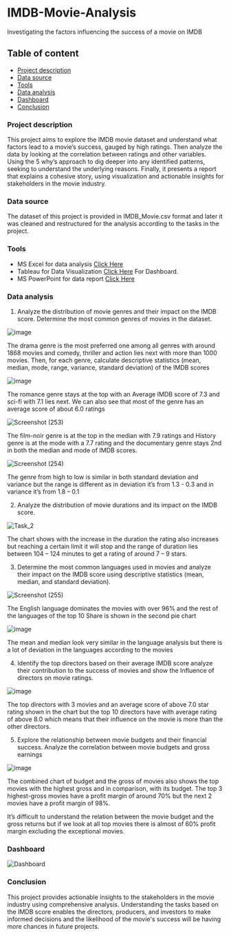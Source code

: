 # IMDB-Movie-Analysis
Investigating the factors influencing the success of a movie on IMDB

## Table of content
- [Project description](#Project-description)
- [Data source](#Data-source)
- [Tools](#Tools)
- [Data analysis](#Data-analysis)
- [Dashboard](#Dashboard)
- [Conclusion](#Conclusion)

### Project description 
This project aims to explore the IMDB movie dataset and understand what factors lead to a movie’s success, gauged by high ratings. Then analyze the data by looking at the correlation between ratings and other variables. Using the 5 why’s approach to dig deeper into any identified patterns, seeking to understand the underlying reasons. Finally, it presents a report that explains a cohesive story, using visualization and actionable insights for stakeholders in the movie industry.

### Data source 
The dataset of this project is provided in IMDB_Movie.csv format and later it was cleaned and restructured for the analysis according to the tasks in the project.

### Tools
- MS Excel for data analysis [Click Here](https://docs.google.com/spreadsheets/d/17n-fFaW7UmbLX9VQMCuo5xMqXtbIu5Qd/edit?usp=sharing&ouid=105843925605549140071&rtpof=true&sd=true) 
- Tableau for Data Visualization [Click Here](https://public.tableau.com/views/IMDbMovieAnalysis_16944169834010/Dashboard1?:language=en-GB&publish=yes&:display_count=n&:origin=viz_share_link) For Dashboard.
- MS PowerPoint for data report [Click Here](https://docs.google.com/presentation/d/1-GxFHBwufxnYvGEXax2nDbmhOAASxk6A/edit?usp=sharing&ouid=105843925605549140071&rtpof=true&sd=true)

### Data analysis
1.	Analyze the distribution of movie genres and their impact on the IMDB score. Determine the most common genres of movies in the dataset.

![image](https://github.com/esmdsuhail/IMDB-Movie-Analysis/assets/142283402/a163c828-c74d-426f-a260-926a5ac56885)

The drama genre is the most preferred one among all genres with around 1868 movies and comedy, thriller and action lies next with more than 1000 movies.
Then, for each genre, calculate descriptive statistics (mean, median, mode, range, variance, standard deviation) of the IMDB scores


![image](https://github.com/esmdsuhail/IMDB-Movie-Analysis/assets/142283402/8eb23054-11b4-4103-89dc-2a6d7d9d0193)

The romance genre stays at the top with an Average IMDB score of 7.3 and sci-fi with 7.1 lies next. We can also see that most of the genre has an average score of about 6.0 ratings


![Screenshot (253)](https://github.com/esmdsuhail/IMDB-Movie-Analysis/assets/142283402/e563a16f-8618-42e2-a229-1012645b7891)

The film-noir genre is at the top in the median with 7.9 ratings and History genre is at the mode with a 7.7 rating and the documentary genre stays 2nd in both the median and mode of IMDB scores.


![Screenshot (254)](https://github.com/esmdsuhail/IMDB-Movie-Analysis/assets/142283402/bc5e00c6-a5d5-42a2-af82-a30f909e9097)

The genre from high to low is similar in both standard deviation and variance but the range is different as in deviation it’s from 1.3 - 0.3 and in variance it’s from 1.8 – 0.1



2.	Analyze the distribution of movie durations and its impact on the IMDB score.

![Task_2](https://github.com/esmdsuhail/IMDB-Movie-Analysis/assets/142283402/538b23b4-165d-4545-b81d-4b6eeb34f255)

The chart shows with the increase in the duration the rating also increases but reaching a certain limit it will stop and the range of duration lies between 104 – 124 minutes to get a rating of around 7 – 9 stars.


3.	Determine the most common languages used in movies and analyze their impact on the IMDB score using descriptive statistics (mean, median, and standard deviation).

![Screenshot (255)](https://github.com/esmdsuhail/IMDB-Movie-Analysis/assets/142283402/e4026985-b9d2-4dd3-b49a-77dff8be0d75)

The English language dominates the movies with over 96% and the rest of the languages of the top 10 Share is shown in the second pie chart

![image](https://github.com/esmdsuhail/IMDB-Movie-Analysis/assets/142283402/8b0d70dc-5da8-4c06-8152-e6adb3c98887)

The mean and median look very similar in the language analysis but there is a lot of deviation in the languages according to the movies


4.	Identify the top directors based on their average IMDB score analyze their contribution to the success of movies and show the Influence of directors on movie ratings.

![image](https://github.com/esmdsuhail/IMDB-Movie-Analysis/assets/142283402/8c890457-4cae-4678-b340-f3dfd444760c)

The top directors with 3 movies and an average score of above 7.0 star rating shown in the chart but the top 10 directors have with average rating of above 8.0 which means that their influence on the movie is more than the other directors.


5.	Explore the relationship between movie budgets and their financial success. Analyze the correlation between movie budgets and gross earnings

![image](https://github.com/esmdsuhail/IMDB-Movie-Analysis/assets/142283402/a78ce31c-8ee9-443e-823e-f88c0176f846)

The combined chart of budget and the gross of movies also shows the top movies with the highest gross and in comparison, with its budget.
The top 3 highest-gross movies have a profit margin of around 70% but the next 2 movies have a profit margin of 98%.

It’s difficult to understand the relation between the movie budget and the gross returns but if we look at all top movies there is almost of 60% profit margin excluding the exceptional movies. 

### Dashboard
![Dashboard](https://github.com/esmdsuhail/IMDB-Movie-Analysis/assets/142283402/fd740de5-4b10-4726-a48b-9f696e36e15a)



### Conclusion
This project provides actionable insights to the stakeholders in the movie industry using comprehensive analysis. Understanding the tasks based on the IMDB score enables the directors, producers, and investors to make informed decisions and the likelihood of the movie's success will be having more chances in future projects.














